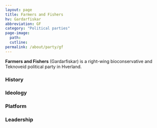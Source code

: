 ```yaml
---
layout: page
title: Farmers and Fishers
hv: Gardarfiskar
abbreviation: GF
category: "Political parties"
page-image: 
  path:  
  cutline: 
permalink: /about/party/gf
---
```


**Farmers and Fishers** (Gardarfiskar) is a right-wing bioconservative and Teknoveid political party in Hverland. 

### History

### Ideology

### Platform

### Leadership